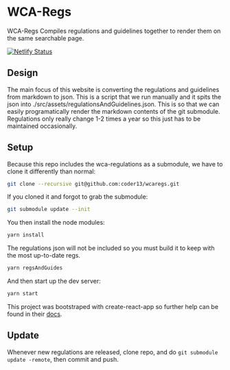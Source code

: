 # WCA-Regs

WCA-Regs Compiles regulations and guidelines together to render them on the same searchable page.

[![Netlify Status](https://api.netlify.com/api/v1/badges/339d0924-c0bd-4374-99ce-009546873b8d/deploy-status)](https://app.netlify.com/sites/wcaregs/deploys)


## Design

The main focus of this website is converting the regulations and guidelines from markdown to json. This is a script that we run manually and it spits the json into ./src/assets/regulationsAndGuidelines.json. This is so that we can easily programatically render the markdown contents of the git submodule. Regulations only really change 1-2 times a year so this just has to be maintained occasionally.

## Setup

Because this repo includes the wca-regulations as a submodule, we have to clone it differently than normal:

```bash
git clone --recursive git@github.com:coder13/wcaregs.git
```

If you cloned it and forgot to grab the submodule:

```bash
git submodule update --init
```

You then install the node modules:

```bash
yarn install
```

The regulations json will not be included so you must build it to keep with the most up-to-date regs.

```bash
yarn regsAndGuides
```

And then start up the dev server:

```bash
yarn start
```

This project was bootstraped with create-react-app so further help can be found in their [docs](https://facebook.github.io/create-react-app/docs/getting-started).

## Update

Whenever new regulations are released, clone repo, and do `git submodule update -remote`, then commit and push.
